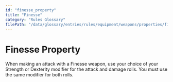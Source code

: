 ```yaml
---
id: "finesse_property"
title: "Finesse"
category: "Rules Glossary"
filePath: "/data/glossary/entries/rules/equipment/weapons/properties/finesse.md"
---
```

# Finesse Property
When making an attack with a Finesse weapon, use your choice of your Strength or Dexterity modifier for the attack and damage rolls. You must use the same modifier for both rolls.